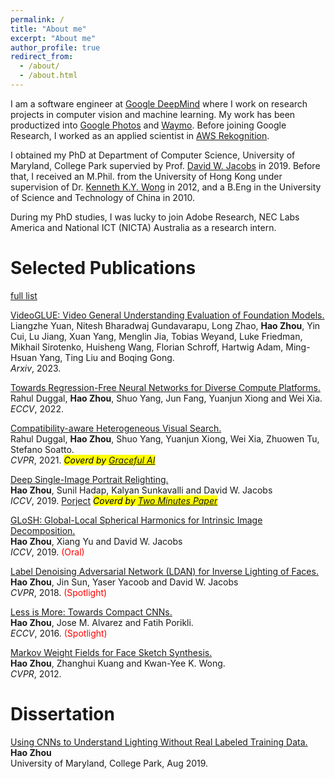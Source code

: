 ```yaml
---
permalink: /
title: "About me"
excerpt: "About me"
author_profile: true
redirect_from: 
  - /about/
  - /about.html
---
```

I am a software engineer at [Google DeepMind](https://deepmind.google) where I work on research projects in computer vision and machine learning. My work has been productized into [Google Photos](https://www.google.com/photos/about/) and [Waymo](https://waymo.com). Before joining Google Research, I worked as an applied scientist in [AWS Rekognition](
https://aws.amazon.com/rekognition/).

I obtained my PhD at Department of Computer Science, University of Maryland, College Park supervied by Prof. [David W. Jacobs](https://www.cs.umd.edu/~djacobs/) in 2019. Before that, I received an M.Phil. from the University of Hong Kong under supervision of Dr. [Kenneth K.Y. Wong](http://i.cs.hku.hk/~kykwong/) in 2012, and a B.Eng in the University of Science and Technology of China in 2010.

During my PhD studies, I was lucky to join Adobe Research, NEC Labs America and National ICT (NICTA) Australia as a research intern.


Selected Publications
======

[full list](https://scholar.google.com/citations?user=LSkAN30AAAAJ&hl=en)

<a href="https://arxiv.org/pdf/2307.03166.pdf"><papertitle>VideoGLUE: Video General Understanding Evaluation of Foundation Models.</papertitle></a>
<br>Liangzhe Yuan, Nitesh Bharadwaj Gundavarapu, Long Zhao, <strong>Hao Zhou</strong>, Yin Cui, Lu Jiang, Xuan Yang, Menglin Jia, Tobias Weyand, Luke Friedman, Mikhail Sirotenko, Huisheng Wang, Florian Schroff, Hartwig Adam, Ming-Hsuan Yang, Ting Liu and Boqing Gong.
<br><em>Arxiv</em>, 2023.

<a href="https://arxiv.org/pdf/2209.13740.pdf"><papertitle>Towards Regression-Free Neural Networks for Diverse Compute Platforms.</papertitle></a>
<br>Rahul Duggal, <strong>Hao Zhou</strong>, Shuo Yang, Jun Fang, Yuanjun Xiong and Wei Xia.
<br><em>ECCV</em>, 2022.

<a href="https://openaccess.thecvf.com/content/CVPR2021/papers/Duggal_Compatibility-Aware_Heterogeneous_Visual_Search_CVPR_2021_paper.pdf"> <papertitle>Compatibility-aware Heterogeneous Visual Search.</papertitle></a>
<br>Rahul Duggal, <strong>Hao Zhou</strong>, Shuo Yang, Yuanjun Xiong, Wei Xia, Zhuowen Tu, Stefano Soatto.
<br><em>CVPR</em>, 2021. <em><mark>Coverd by <a href="https://www.amazon.science/latest-news/graceful-ai">Graceful AI</a></mark></em>

<a href="https://openaccess.thecvf.com/content_ICCV_2019/papers/Zhou_Deep_Single-Image_Portrait_Relighting_ICCV_2019_paper.pdf"><papertitle>Deep Single-Image Portrait Relighting.</papertitle></a>
<br><strong>Hao Zhou</strong>, Sunil Hadap, Kalyan Sunkavalli and David W. Jacobs
<br><em>ICCV</em>, 2019. <a href="project_pages/dpr.html">Porject</a> <em><mark>Coverd by <a href="https://www.youtube.com/watch?v=Ks7wDYsN4yM">Two Minutes Paper</a></mark></em>

<a href="https://openaccess.thecvf.com/content_ICCV_2019/papersZhou_GLoSH_Global-Local_Spherical_Harmonics_for_Intrinsic_Image_Decomposition_ICCV_2019_paper.pdf"><papertitle>GLoSH: Global-Local Spherical Harmonics for Intrinsic Image Decomposition.</papertitle></a>
<br><strong>Hao Zhou</strong>, Xiang Yu and David W. Jacobs
<br><em>ICCV</em>, 2019. <font color="red">(Oral)</font>

<a href="https://openaccess.thecvf.com/content_cvpr_2018/papers/Zhou_Label_Denoising_Adversarial_CVPR_2018_paper.pdf"><papertitle>Label Denoising Adversarial Network (LDAN) for Inverse Lighting of Faces.</papertitle></a>
<br><strong>Hao Zhou</strong>, Jin Sun, Yaser Yacoob and David W. Jacobs<br>
<em>CVPR</em>, 2018. <font color="red">(Spotlight)</font>
  
<a href="files/zhou_ECCV2016.pdf"><papertitle>Less is More: Towards Compact CNNs.</papertitle></a>
<br><strong>Hao Zhou</strong>, Jose M. Alvarez and Fatih Porikli.<br>
<em>ECCV</em>, 2016. <font color="red">(Spotlight)</font>

<a href="files/zhou_cvpr12.pdf"><papertitle>Markov Weight Fields for Face Sketch Synthesis.</papertitle></a>
<br><strong>Hao Zhou</strong>, Zhanghui Kuang and Kwan-Yee K. Wong.<br>
<em>CVPR</em>, 2012.


Dissertation
======
<a href="files/mainthesis.pdf"><papertitle>Using CNNs to Understand Lighting Without Real Labeled Training Data.</papertitle></a>
<br><strong>Hao Zhou</strong>
<br>University of Maryland, College Park, Aug 2019.